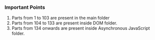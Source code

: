### Important Points
1) Parts from 1 to 103 are present in the main folder
2) Parts from 104 to 133 are present inside DOM folder.
3) Parts from 134 onwards are present inside Asynchronous JavaScript folder.
